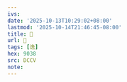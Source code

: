 ```yaml
---
ivs:
date: '2025-10-13T10:29:02+08:00'
lastmod: '2025-10-14T21:46:45-08:00'
title: 􂀝
url: 􂀝
tags: [逸]
hex: 9038
src: DCCV
note:
---
```

